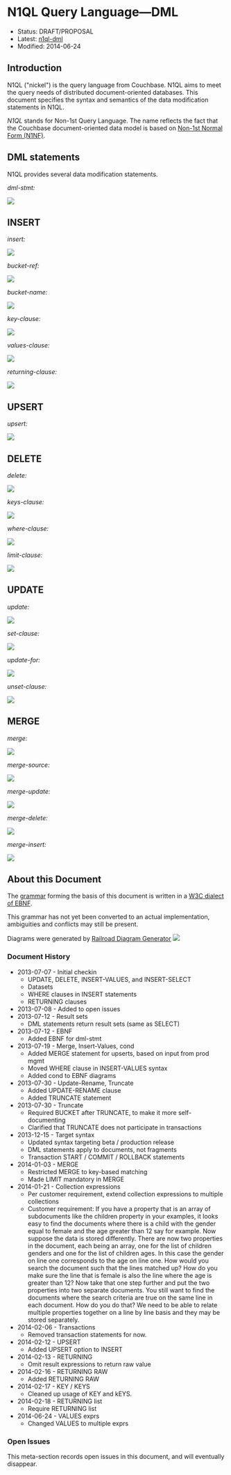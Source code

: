 # N1QL Query Language&mdash;DML

* Status: DRAFT/PROPOSAL
* Latest: [n1ql-dml](https://github.com/couchbaselabs/query/blob/master/docs/n1ql-dml.md)
* Modified: 2014-06-24

## Introduction

N1QL ("nickel") is the query language from Couchbase. N1QL aims to
meet the query needs of distributed document-oriented databases. This
document specifies the syntax and semantics of the data modification
statements in N1QL.

*N1QL* stands for Non-1st Query Language. The name reflects the fact
that the Couchbase document-oriented data model is based on [Non-1st
Normal Form
(N1NF)](http://en.wikipedia.org/wiki/Database_normalization#Non-first_normal_form_.28NF.C2.B2_or_N1NF.29).

## DML statements

N1QL provides several data modification statements.

*dml-stmt:*

![](diagram/dml-stmt.png)

## INSERT

*insert:*

![](diagram/insert.png)

*bucket-ref:*

![](diagram/bucket-ref.png)

*bucket-name:*

![](diagram/bucket-name.png)

*key-clause:*

![](diagram/key-clause.png)

*values-clause:*

![](diagram/values-clause.png)

*returning-clause:*

![](diagram/returning-clause.png)

## UPSERT

*upsert:*

![](diagram/upsert.png)

## DELETE

*delete:*

![](diagram/delete.png)

*keys-clause:*

![](diagram/keys-clause.png)

*where-clause:*

![](diagram/where-clause.png)

*limit-clause:*

![](diagram/limit-clause.png)

## UPDATE

*update:*

![](diagram/update.png)

*set-clause:*

![](diagram/set-clause.png)

*update-for:*

![](diagram/update-for.png)

*unset-clause:*

![](diagram/unset-clause.png)

## MERGE

*merge:*

![](diagram/merge.png)

*merge-source:*

![](diagram/merge-source.png)

*merge-update:*

![](diagram/merge-update.png)

*merge-delete:*

![](diagram/merge-delete.png)

*merge-insert:*

![](diagram/merge-insert.png)

<!--

## TRUNCATE

TRUNCATE deletes all the documents in a bucket. It cannot be rolled
back, and it cannot be called within or participate in transactions.

*truncate:*

![](diagram/truncate.png)

**NOTE:** Because we are distributed and support XDCR, TRUNCATE would
need to work correctly and efficiently across partitions and across
data centers, even as data flows into the bucket.

One possibility is to first broadcast a BUCKET CLEAR message that
causes the bucket to stop accepting new mutations and to be empty for
new queries. Once the BUCKET CLEAR is coordinated, the final TRUNCATE
can be completed (while completing already-started queries).

We may postpone TRUNCATE if the implementation makes it expedient to
do so. Also, we will only expose TRUNCATE via N1QL after the backend
support for it is in place, and perhaps in conjunction with an
administrative API that abstracts / hides all the management and
book-keeping for distributed correctness.

## SELECT-FOR

*select-for:*

![](diagram/select-for.png)

## Transactions

### Start transaction

*start:*

![](diagram/start.png)

### Commit

*commit:*

![](diagram/commit.png)

### Rollback

*rollback:*

![](diagram/rollback.png)

-->

## About this Document

The
[grammar](https://github.com/couchbaselabs/query/blob/master/docs/n1ql-dml.ebnf)
forming the basis of this document is written in a [W3C dialect of
EBNF](http://www.w3.org/TR/REC-xml/#sec-notation).

This grammar has not yet been converted to an actual implementation,
ambiguities and conflicts may still be present.

Diagrams were generated by [Railroad Diagram
Generator](http://railroad.my28msec.com/) ![](diagram/.png)

### Document History

* 2013-07-07 - Initial checkin
    * UPDATE, DELETE, INSERT-VALUES, and INSERT-SELECT
    * Datasets
    * WHERE clauses in INSERT statements
    * RETURNING clauses
* 2013-07-08 - Added to open issues
* 2013-07-12 - Result sets
    * DML statements return result sets (same as SELECT)
* 2013-07-12 - EBNF
    * Added EBNF for dml-stmt
* 2013-07-19 - Merge, Insert-Values, cond
    * Added MERGE statement for upserts, based on input from prod mgmt
    * Moved WHERE clause in INSERT-VALUES syntax
    * Added cond to EBNF diagrams
* 2013-07-30 - Update-Rename, Truncate
    * Added UPDATE-RENAME clause
    * Added TRUNCATE statement
* 2013-07-30 - Truncate
    * Required BUCKET after TRUNCATE, to make it more self-documenting
    * Clarified that TRUNCATE does not participate in transactions
* 2013-12-15 - Target syntax
    * Updated syntax targeting beta / production release
    * DML statements apply to documents, not fragments
    * Transaction START / COMMIT / ROLLBACK statements
* 2014-01-03 - MERGE
    * Restricted MERGE to key-based matching
    * Made LIMIT mandatory in MERGE
* 2014-01-21 - Collection expressions
    * Per customer requirement, extend collection expressions to
      multiple collections
    * Customer requirement: If you have a property that is an array of
      subdocuments like the children property in your examples, it
      looks easy to find the documents where there is a child with the
      gender equal to female and the age greater than 12 say for
      example.  Now suppose the data is stored differently.  There are
      now two properties in the document, each being an array, one for
      the list of children genders and one for the list of children
      ages.  In this case the gender on line one corresponds to the
      age on line one.  How would you search the document such that
      the lines matched up?  How do you make sure the line that is
      female is also the line where the age is greater than 12?  Now
      take that one step further and put the two properties into two
      separate documents.  You still want to find the documents where
      the search criteria are true on the same line in each document.
      How do you do that?  We need to be able to relate multiple
      properties together on a line by line basis and they may be
      stored separately.
* 2014-02-06 - Transactions
    * Removed transaction statements for now.
* 2014-02-12 - UPSERT
    * Added UPSERT option to INSERT
* 2014-02-13 - RETURNING
    * Omit result expressions to return raw value
* 2014-02-16 - RETURNING RAW
    * Added RETURNING RAW
* 2014-02-17 - KEY / KEYS
    * Cleaned up usage of KEY and kEYS.
* 2014-02-18 - RETURNING list
    * Require RETURNING list
* 2014-06-24 - VALUES exprs
    * Changed VALUES to multiple exprs

### Open Issues

This meta-section records open issues in this document, and will
eventually disappear.
